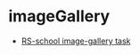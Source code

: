 # imageGallery

* [RS-school image-gallery task](https://github.com/rolling-scopes-school/tasks/blob/master/tasks/js30%23/js30.md)